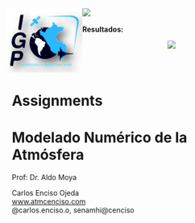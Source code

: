 <div style="width: 100%; overflow: hidden;">
    <div style="width: 150px; float: left;"> <img src="IMG/logo_IGP.png" alt="Data For Science, Inc" align="left" border="0"> </div>
    <div style="float: left; margin-left: 10px;"> <h1>Assignments</h1>
<h1>Modelado Numérico de la Atmósfera</h1>
        <p>Prof: Dr. Aldo Moya<br/>
        <p>Carlos Enciso Ojeda<br/>
        <a href="https://github.com/carlosenciso/WRF_IGP/">www.atmcenciso.com</a><br/>
            @carlos.enciso.o, senamhi@cenciso</p></div>


<img src="https://render.githubusercontent.com/render/math?math=>$$\frac{DP}{Dt} = \frac{\partial P}{\partial t} + u\frac{\partial P}{\partial x} + v\frac{\partial P}{\partial y} = 0$$">

**Resultados:**
<div align="center">
<img src="FIGs/Presure_advect_HW2_CEO.gif" width="750"/>
</div>
